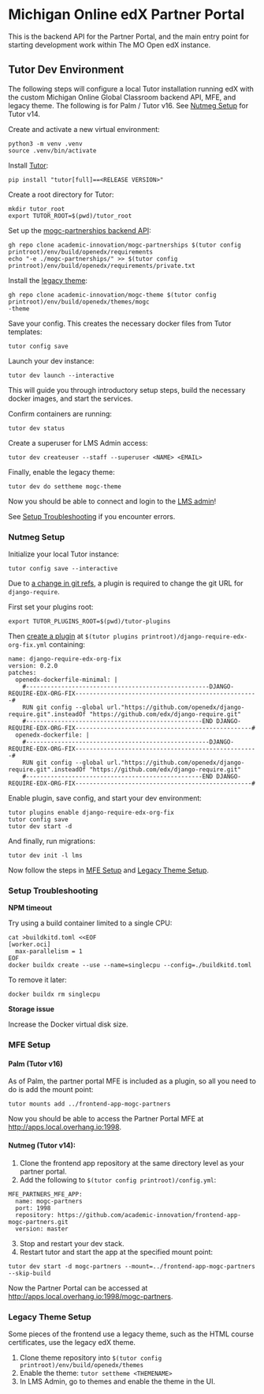 # Michigan Online edX Partner Portal

This is the backend API for the Partner Portal, and the main entry point for starting development work within The MO Open edX instance.

## Tutor Dev Environment

The following steps will configure a local Tutor installation running edX with the custom Michigan Online Global Classroom backend API, MFE, and legacy theme. The following is for Palm / Tutor v16. See [Nutmeg Setup](#nutmeg-setup) for Tutor v14.

Create and activate a new virtual environment:

```
python3 -m venv .venv
source .venv/bin/activate
```

Install [Tutor](https://github.com/overhangio/tutor/releases):
```
pip install "tutor[full]==<RELEASE VERSION>"
```

Create a root directory for Tutor:
```
mkdir tutor_root
export TUTOR_ROOT=$(pwd)/tutor_root
```

Set up the [mogc-partnerships backend API](https://github.com/academic-innovation/mogc-partnerships):
```
gh repo clone academic-innovation/mogc-partnerships $(tutor config printroot)/env/build/openedx/requirements
echo "-e ./mogc-partnerships/" >> $(tutor config printroot)/env/build/openedx/requirements/private.txt
```

Install the [legacy theme](https://github.com/academic-innovation/mogc-theme):
```
gh repo clone academic-innovation/mogc-theme $(tutor config printroot)/env/build/openedx/themes/mogc
-theme
```

Save your config. This creates the necessary docker files from Tutor templates:
```
tutor config save
```

Launch your dev instance:
```
tutor dev launch --interactive
```

This will guide you through introductory setup steps, build the necessary docker images, and start the services.

Confirm containers are running:
```
tutor dev status
```

Create a superuser for LMS Admin access:
```
tutor dev createuser --staff --superuser <NAME> <EMAIL>
```

Finally, enable the legacy theme:
```
tutor dev do settheme mogc-theme
```

Now you should be able to connect and login to the [LMS admin](http://local.overhang.io:8000/admin/)!

See [Setup Troubleshooting](#setup-troubleshooting) if you encounter errors.


### Nutmeg Setup

Initialize your local Tutor instance:
```
tutor config save --interactive
```

Due to [a change in git refs](https://discuss.openedx.org/t/please-update-your-git-urls-for-edx-platform-and-several-other-repos/12387), a plugin is required to change the git URL for `django-require`.

First set your plugins root:
```
export TUTOR_PLUGINS_ROOT=$(pwd)/tutor-plugins
```

Then [create a plugin](https://docs.tutor.edly.io/tutorials/plugin.html#getting-started) at `$(tutor plugins printroot)/django-require-edx-org-fix.yml` containing:
```
name: django-require-edx-org-fix
version: 0.2.0
patches:
  openedx-dockerfile-minimal: |
    #----------------------------------------------------DJANGO-REQUIRE-EDX-ORG-FIX----------------------------------------------------#
    RUN git config --global url."https://github.com/openedx/django-require.git".insteadOf "https://github.com/edx/django-require.git"
    #--------------------------------------------------END DJANGO-REQUIRE-EDX-ORG-FIX--------------------------------------------------#
  openedx-dockerfile: |
    #----------------------------------------------------DJANGO-REQUIRE-EDX-ORG-FIX----------------------------------------------------#
    RUN git config --global url."https://github.com/openedx/django-require.git".insteadOf "https://github.com/edx/django-require.git"
    #--------------------------------------------------END DJANGO-REQUIRE-EDX-ORG-FIX--------------------------------------------------#

```

Enable plugin, save config, and start your dev environment:
```
tutor plugins enable django-require-edx-org-fix
tutor config save
tutor dev start -d
```
And finally, run migrations:
```
tutor dev init -l lms
```

Now follow the steps in [MFE Setup](#mfe-setup) and [Legacy Theme Setup](#legacy-theme-setup).

### Setup Troubleshooting

**NPM timeout**

Try using a build container limited to a single CPU:
```
cat >buildkitd.toml <<EOF
[worker.oci]
  max-parallelism = 1
EOF
docker buildx create --use --name=singlecpu --config=./buildkitd.toml
```
To remove it later:
```
docker buildx rm singlecpu
```

**Storage issue**

Increase the Docker virtual disk size.

### MFE Setup

#### Palm (Tutor v16)

As of Palm, the partner portal MFE is included as a plugin, so all you need to do is add the mount point:
```
tutor mounts add ../frontend-app-mogc-partners
```

Now you should be able to access the Partner Portal MFE at http://apps.local.overhang.io:1998.

#### Nutmeg (Tutor v14):

1. Clone the frontend app repository at the same directory level as your partner portal.
2. Add the following to `$(tutor config printroot)/config.yml`:
```
MFE_PARTNERS_MFE_APP:
  name: mogc-partners
  port: 1998
  repository: https://github.com/academic-innovation/frontend-app-mogc-partners.git
  version: master
```
3. Stop and restart your dev stack.
4. Restart tutor and start the app at the specified mount point:
```
tutor dev start -d mogc-partners --mount=../frontend-app-mogc-partners --skip-build
```

Now the Partner Portal can be accessed at http://apps.local.overhang.io:1998/mogc-partners.

### Legacy Theme Setup

Some pieces of the frontend use a legacy theme, such as the HTML course certificates, use the legacy edX theme.

1. Clone theme repository into `$(tutor config printroot)/env/build/openedx/themes`
2. Enable the theme: `tutor settheme <THEMENAME>`
3. In LMS Admin, go to themes and enable the theme in the UI.
